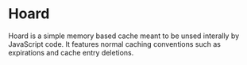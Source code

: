 # Hoard

Hoard is a simple memory based cache meant to be unsed interally by JavaScript code.
It features normal caching conventions such as expirations and cache entry deletions.
